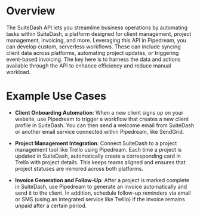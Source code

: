 # Overview

The SuiteDash API lets you streamline business operations by automating tasks within SuiteDash, a platform designed for client management, project management, invoicing, and more. Leveraging this API in Pipedream, you can develop custom, serverless workflows. These can include syncing client data across platforms, automating project updates, or triggering event-based invoicing. The key here is to harness the data and actions available through the API to enhance efficiency and reduce manual workload.

# Example Use Cases

- **Client Onboarding Automation**: When a new client signs up on your website, use Pipedream to trigger a workflow that creates a new client profile in SuiteDash. You can then send a welcome email from SuiteDash or another email service connected within Pipedream, like SendGrid.

- **Project Management Integration**: Connect SuiteDash to a project management tool like Trello using Pipedream. Each time a project is updated in SuiteDash, automatically create a corresponding card in Trello with project details. This keeps teams aligned and ensures that project statuses are mirrored across both platforms.

- **Invoice Generation and Follow-Up**: After a project is marked complete in SuiteDash, use Pipedream to generate an invoice automatically and send it to the client. In addition, schedule follow-up reminders via email or SMS (using an integrated service like Twilio) if the invoice remains unpaid after a certain period.
